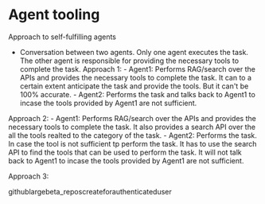 # Agent tooling
Approach to self-fulfilling agents
- Conversation between two agents. Only one agent executes the task. The other agent is responsible for providing the necessary tools to complete the task. 
Approach 1:
      - Agent1: Performs RAG/search over the APIs and provides the necessary tools to complete the task. It can to a certain extent anticipate the task and provide the tools. But it can't be 100% accurate. 
      - Agent2: Performs the task and talks back to Agent1 to incase the tools provided by Agent1 are not sufficient.

Approach 2:
      - Agent1: Performs RAG/search over the APIs and provides the necessary tools to complete the task. It also provides a search API over the all the tools realted to the category of the task.
      - Agent2: Performs the task. In case the tool is not sufficient tp perform the task. It has to use the search API to find the tools that can be used to perform the task. It will not talk back to Agent1 to incase the tools provided by Agent1 are not sufficient.

Approach 3:




githublargebeta_reposcreateforauthenticateduser